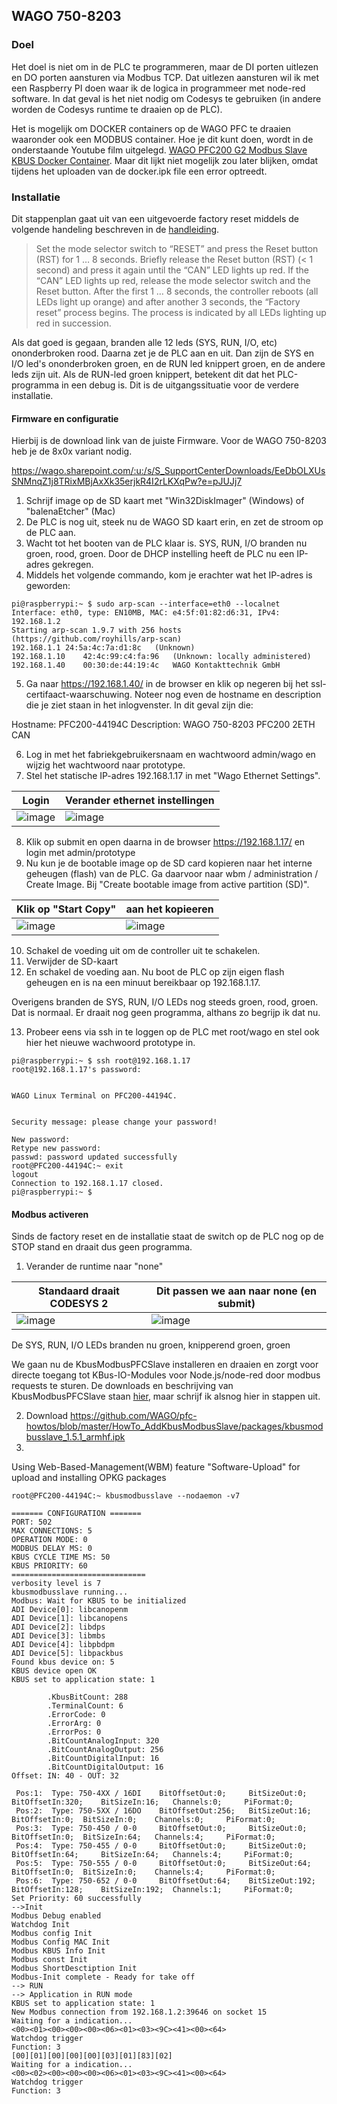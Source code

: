 ## WAGO 750-8203

### Doel

Het doel is niet om in de PLC te programmeren, maar de DI porten uitlezen en DO porten aansturen via Modbus TCP. Dat uitlezen aansturen wil ik met een Raspberry PI doen waar ik de logica in programmeer met node-red software. In dat geval is het niet nodig om Codesys te gebruiken (in andere worden de Codesys runtime te draaien op de PLC).

Het is mogelijk om DOCKER containers op de WAGO PFC te draaien waaronder ook een MODBUS container. Hoe je dit kunt doen, wordt in de onderstaande Youtube film uitgelegd. [WAGO PFC200 G2 Modbus Slave KBUS Docker Container](https://www.youtube.com/watch?v=TCV_BqcwM30). Maar dit lijkt niet mogelijk zou later blijken, omdat tijdens het uploaden van de docker.ipk file een error optreedt.

### Installatie

Dit stappenplan gaat uit van een uitgevoerde factory reset middels de volgende handeling beschreven in de [handleiding](https://asset.conrad.com/media10/add/160267/c1/-/en/001369150ML02/mode-demploi-1369150-api-controleur-wago-pfc200-2eth-can-750-8203-24-vdc-1-pcs.pdf).

> Set the mode selector switch to “RESET” and press the Reset button (RST) for 1 … 8 seconds. Briefly release the Reset button (RST) (< 1 second) and press it again until the “CAN” LED lights up red. If the “CAN” LED lights up red, release the mode selector switch and the Reset button. After the first 1 … 8 seconds, the controller reboots (all LEDs light up orange) and after another 3 seconds, the “Factory reset” process begins. The process is indicated by all LEDs lighting up red in succession.

Als dat goed is gegaan, branden alle 12 leds (SYS, RUN, I/O, etc) ononderbroken rood. Daarna zet je de PLC aan en uit. Dan zijn de SYS en I/O led's ononderbroken groen, en de RUN led knippert groen, en de andere leds zijn uit. Als de RUN-led groen knippert, betekent dit dat het PLC-programma in een debug is. Dit is de uitgangssituatie voor de verdere installatie.

#### Firmware en configuratie

Hierbij is de download link van de juiste Firmware. Voor de WAGO 750-8203 heb je de 8x0x variant nodig.

https://wago.sharepoint.com/:u:/s/S_SupportCenterDownloads/EeDbOLXUsSNMnqZ1j8TRixMBjAxXk35erjkR4I2rLKXqPw?e=pJUJj7

1. Schrijf image op de SD kaart met "Win32DiskImager" (Windows) of "balenaEtcher" (Mac)
2. De PLC is nog uit, steek nu de WAGO SD kaart erin, en zet de stroom op de PLC aan.
3. Wacht tot het booten van de PLC klaar is. SYS, RUN, I/O branden nu groen, rood, groen. Door de DHCP instelling heeft de PLC nu een IP-adres gekregen.
4. Middels het volgende commando, kom je erachter wat het IP-adres is geworden:

```
pi@raspberrypi:~ $ sudo arp-scan --interface=eth0 --localnet
Interface: eth0, type: EN10MB, MAC: e4:5f:01:82:d6:31, IPv4: 192.168.1.2
Starting arp-scan 1.9.7 with 256 hosts (https://github.com/royhills/arp-scan)
192.168.1.1	24:5a:4c:7a:d1:8c	(Unknown)
192.168.1.10	42:4c:99:c4:fa:96	(Unknown: locally administered)
192.168.1.40	00:30:de:44:19:4c	WAGO Kontakttechnik GmbH
```

5. Ga naar https://192.168.1.40/ in de browser en klik op negeren bij het ssl-certifaact-waarschuwing. Noteer nog even de hostname en description die je ziet staan in het inlogvenster. In dit geval zijn die:

Hostname:	PFC200-44194C
Description:	WAGO 750-8203 PFC200 2ETH CAN

6. Log in met het fabriekgebruikersnaam en wachtwoord admin/wago en wijzig het wachtwoord naar prototype.
7. Stel het statische IP-adres 192.168.1.17 in met "Wago Ethernet Settings".

Login|Verander ethernet instellingen
---|---
![image](https://user-images.githubusercontent.com/465989/157834401-8b54a2fa-387c-40e1-9b62-847f686c2c19.png)|![image](https://user-images.githubusercontent.com/465989/157834753-f473c3f3-455e-450a-a5e2-f24da2e1459b.png)

8. Klik op submit en open daarna in de browser https://192.168.1.17/ en login met admin/prototype
9. Nu kun je de bootable image op de SD card kopieren naar het interne geheugen (flash) van de PLC. Ga daarvoor naar wbm / administration / Create Image. Bij "Create bootable image from active partition (SD)".

Klik op "Start Copy"|aan het kopieeren
---|---
![image](https://user-images.githubusercontent.com/465989/157837772-341c2a15-1d3c-4888-88ea-d428d3e2ee55.png)|![image](https://user-images.githubusercontent.com/465989/157838123-b8e26877-6019-412b-899e-223e3b910261.png)

10. Schakel de voeding uit om de controller uit te schakelen.
11. Verwijder de SD-kaart
12. En schakel de voeding aan. Nu boot de PLC op zijn eigen flash geheugen en is na een minuut bereikbaar op 192.168.1.17.

Overigens branden de SYS, RUN, I/O LEDs nog steeds groen, rood, groen. Dat is normaal. Er draait nog geen programma, althans zo begrijp ik dat nu.

13. Probeer eens via ssh in te loggen op de PLC met root/wago en stel ook hier het nieuwe wachwoord prototype in.

```
pi@raspberrypi:~ $ ssh root@192.168.1.17
root@192.168.1.17's password: 


WAGO Linux Terminal on PFC200-44194C.


Security message: please change your password!

New password: 
Retype new password: 
passwd: password updated successfully
root@PFC200-44194C:~ exit
logout
Connection to 192.168.1.17 closed.
pi@raspberrypi:~ $ 
```

#### Modbus activeren

Sinds de factory reset en de installatie staat de switch op de PLC nog op de STOP stand en draait dus geen programma.

1. Verander de runtime naar "none"

Standaard draait CODESYS 2|Dit passen we aan naar none (en submit)
---|---
![image](https://user-images.githubusercontent.com/465989/157842285-103621d1-7083-4820-b3fe-8a830478e7c5.png)|![image](https://user-images.githubusercontent.com/465989/157844007-ccdfe86e-83d8-44e8-9541-cc9eb4ab7065.png)

De SYS, RUN, I/O LEDs branden nu groen, knipperend groen, groen

We gaan nu de KbusModbusPFCSlave installeren en draaien en zorgt voor directe toegang tot KBus-IO-Modules voor Node.js/node-red door modbus requests te sturen. De downloads en beschrijving van KbusModbusPFCSlave staan [hier](https://github.com/WAGO/pfc-howtos/tree/master/HowTo_AddKbusModbusSlave), maar schrijf ik alsnog hier in stappen uit.

2. Download https://github.com/WAGO/pfc-howtos/blob/master/HowTo_AddKbusModbusSlave/packages/kbusmodbusslave_1.5.1_armhf.ipk
3. 

Using Web-Based-Management(WBM) feature "Software-Upload" for upload and installing OPKG packages

```
root@PFC200-44194C:~ kbusmodbusslave --nodaemon -v7

======= CONFIGURATION =======
PORT: 502
MAX CONNECTIONS: 5
OPERATION MODE: 0
MODBUS DELAY MS: 0
KBUS CYCLE TIME MS: 50
KBUS PRIORITY: 60
==============================
verbosity level is 7
kbusmodbusslave running...
Modbus: Wait for KBUS to be initialized
ADI Device[0]: libcanopenm
ADI Device[1]: libcanopens
ADI Device[2]: libdps
ADI Device[3]: libmbs
ADI Device[4]: libpbdpm
ADI Device[5]: libpackbus
Found kbus device on: 5
KBUS device open OK
KBUS set to application state: 1

        .KbusBitCount: 288
        .TerminalCount: 6
        .ErrorCode: 0
        .ErrorArg: 0
        .ErrorPos: 0
        .BitCountAnalogInput: 320
        .BitCountAnalogOutput: 256
        .BitCountDigitalInput: 16
        .BitCountDigitalOutput: 16
Offset: IN: 40 - OUT: 32

 Pos:1:	 Type: 750-4XX / 16DI	 BitOffsetOut:0;	 BitSizeOut:0;	 BitOffsetIn:320;	 BitSizeIn:16;	 Channels:0;	 PiFormat:0;
 Pos:2:	 Type: 750-5XX / 16DO	 BitOffsetOut:256;	 BitSizeOut:16;	 BitOffsetIn:0;	 BitSizeIn:0;	 Channels:0;	 PiFormat:0;
 Pos:3:	 Type: 750-450 / 0-0	 BitOffsetOut:0;	 BitSizeOut:0;	 BitOffsetIn:0;	 BitSizeIn:64;	 Channels:4;	 PiFormat:0;
 Pos:4:	 Type: 750-455 / 0-0	 BitOffsetOut:0;	 BitSizeOut:0;	 BitOffsetIn:64;	 BitSizeIn:64;	 Channels:4;	 PiFormat:0;
 Pos:5:	 Type: 750-555 / 0-0	 BitOffsetOut:0;	 BitSizeOut:64;	 BitOffsetIn:0;	 BitSizeIn:0;	 Channels:4;	 PiFormat:0;
 Pos:6:	 Type: 750-652 / 0-0	 BitOffsetOut:64;	 BitSizeOut:192;	 BitOffsetIn:128;	 BitSizeIn:192;	 Channels:1;	 PiFormat:0;
Set Priority: 60 successfully
-->Init
Modbus Debug enabled
Watchdog Init
Modbus config Init
Modbus Config MAC Init
Modbus KBUS Info Init
Modbus const Init
Modbus ShortDesctiption Init
Modbus-Init complete - Ready for take off
--> RUN
--> Application in RUN mode
KBUS set to application state: 1
New Modbus connection from 192.168.1.2:39646 on socket 15
Waiting for a indication...
<00><01><00><00><00><06><01><03><9C><41><00><64>
Watchdog trigger
Function: 3
[00][01][00][00][00][03][01][83][02]
Waiting for a indication...
<00><02><00><00><00><06><01><03><9C><41><00><64>
Watchdog trigger
Function: 3
```
